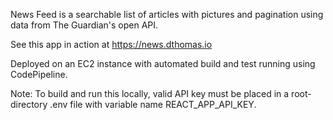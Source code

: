 News Feed is a searchable list of articles with pictures and pagination using data from The Guardian's open API.

See this app in action at https://news.dthomas.io

Deployed on an EC2 instance with automated build and test running using CodePipeline.

Note: To build and run this locally, valid API key must be placed in a root-directory .env file with variable name REACT_APP_API_KEY.
